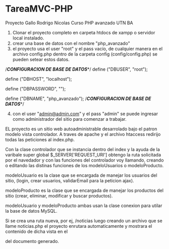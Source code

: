 # TareaMVC-PHP

Proyecto Gallo Rodrigo Nicolas Curso PHP avanzado UTN BA

1. Clonar el proyecto completo en carpeta htdocs de xampp o servidor local instalado.
2. crear una base de datos con el nombre "php_avanzado"
3. el proyecto usa el user "root" y el pass vacío, de cualquier manera en el archivo config.php dentro de la carpeta config (config/config.php) 
se pueden setear estos datos.

/***********CONFIGURACION DE BASE DE DATOS************/
define ("DBUSER",                  "root");

define ("DBHOST",                  "localhost");

define ("DBPASSWORD",              "");

define ("DBNAME",                  "php_avanzado");
/***********CONFIGURACION DE BASE DE DATOS************/

4. con el user "admin@admin.com" y el pass "admin" se puede ingresar como administrador del sitio para comenzar a trabajar.

EL proyecto es un sitio web autoadministrable desarrolado bajo el patron modelo vista controlador.
A traves de apache y el archivo htaccess redirijo todas las peticiones al index.php.

Con la clase controlador que se instancia dentro del index y la ayuda de la varibale super global $_SERVER['REQUEST_URI'] obtengo la ruta solicitada 
por el navedador y con las funciones del controlador voy llamando, creando o editando las distinas funciones de los modeloUsuarios o modeloProducto.

modeloUsuario es la clase que se encargada de manejar los usuarios del sitio, (login, crear usuarios, validarEmail para la peticion ajax).

modeloProducto es la clase que se encargada de manejar los productos del sitio (crear, eliminar, modificar y buscar productos).

modeloUsuario y modeloProducto ambas usan la clase conexion para utilar la base de datos MySQL.

Si se crea una ruta nueva, por ej, /noticias luego creando un archivo que se llame noticias.php el proyecto enrutara automaticamente y mostrara el 
contenido de dicha vista en el <main></main> del documento generado.
